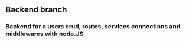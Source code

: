 ## Backend branch 
### Backend for a users crud, routes, services connections and middlewares with node.JS


